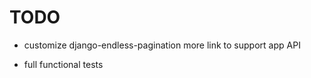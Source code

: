 TODO
====

* customize django-endless-pagination more link to support app API

* full functional tests
